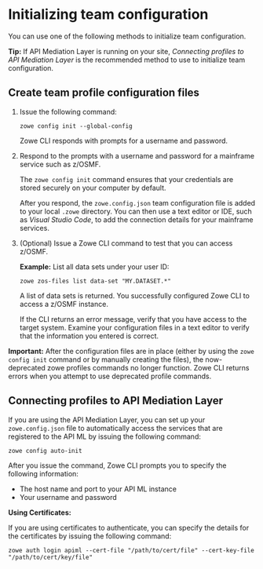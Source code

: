 # Initializing team configuration

You can use one of the following methods to initialize team configuration.

**Tip:** If API Mediation Layer is running on your site, *Connecting profiles to API Mediation Layer* is the recommended method to use to initialize team configuration.

## Create team profile configuration files

1. Issue the following command:

    ```
    zowe config init --global-config
    ```

    Zowe CLI responds with prompts for a username and password.

2. Respond to the prompts with a username and password for a mainframe service such as z/OSMF.

    The `zowe config init` command ensures that your credentials are stored securely on your computer by default.

    After you respond, the `zowe.config.json` team configuration file is added to your local `.zowe` directory. You can then use a text editor or IDE, such as *Visual Studio Code*, to add the connection details for your mainframe services.
    
    
3.  (Optional) Issue a Zowe CLI command to test that you can access z/OSMF.

    **Example:** List all data sets under your user ID:
    ```
    zowe zos-files list data-set "MY.DATASET.*"
    ```

    A list of data sets is returned. You successfully configured Zowe CLI to access a z/OSMF instance.
    
    If the CLI returns an error message, verify that you have access to the target system. Examine your configuration files in a text editor to verify that the information you entered is correct.


**Important:** After the configuration files are in place (either by using the `zowe config init` command or by manually creating the files), the now-deprecated zowe profiles commands no longer function. Zowe CLI returns errors when you attempt to use deprecated profile commands.

## Connecting profiles to API Mediation Layer

If you are using the API Mediation Layer, you can set up your `zowe.config.json` file to automatically access the services that are registered to the API ML by issuing the following command:

```
zowe config auto-init
```

After you issue the command, Zowe CLI prompts you to specify the following information:

- The host name and port to your API ML instance
- Your username and password

**Using Certificates:**

If you are using certificates to authenticate, you can specify the details for the certificates by issuing the following command:

```
zowe auth login apiml --cert-file "/path/to/cert/file" --cert-key-file "/path/to/cert/key/file"
```
